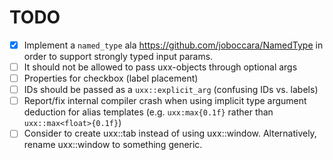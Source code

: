 # TODO
- [x] Implement a `named_type` ala https://github.com/joboccara/NamedType
      in order to support strongly typed input params.
- [ ] It should not be allowed to pass uxx-objects through optional args
- [ ] Properties for checkbox (label placement)
- [ ] IDs should be passed as a `uxx::explicit_arg` (confusing IDs vs. labels)
- [ ] Report/fix internal compiler crash when using implicit type argument deduction for
      alias templates (e.g. `uxx:max{0.1f}` rather than `uxx::max<float>{0.1f}`)
- [ ] Consider to create uxx::tab instead of using uxx::window. Alternatively,
      rename uxx::window to something generic.